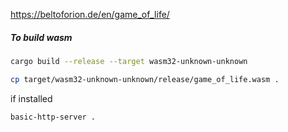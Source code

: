 https://beltoforion.de/en/game_of_life/


##### To build wasm 
```bash
cargo build --release --target wasm32-unknown-unknown

cp target/wasm32-unknown-unknown/release/game_of_life.wasm .
```
if installed 
```bash
basic-http-server .
```
